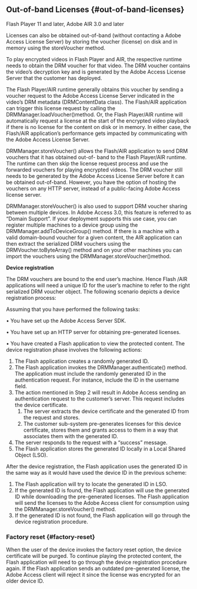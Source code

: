 ## Out-of-band Licenses {#out-of-band-licenses}

Flash Player 11 and later, Adobe AIR 3.0 and later

Licenses can also be obtained out-of-band (without contacting a Adobe Access License Server) by storing the voucher (license) on disk and in memory using the storeVoucher method.

To play encrypted videos in Flash Player and AIR, the respective runtime needs to obtain the DRM voucher for that video. The DRM voucher contains the video’s decryption key and is generated by the Adobe Access License Server that the customer has deployed.

The Flash Player/AIR runtime generally obtains this voucher by sending a voucher request to the Adobe Access License Server indicated in the video’s DRM metadata (DRMContentData class). The Flash/AIR application can trigger this license request by calling the DRMManager.loadVoucher()method. Or, the Flash Player/AIR runtime will automatically request a license at the start of the encrypted video playback if there is no license for the content on disk or in memory. In either case, the Flash/AIR application’s performance gets impacted by communicating with the Adobe Access License Server.

DRMManager.storeVoucher() allows the Flash/AIR application to send DRM vouchers that it has obtained out-of- band to the Flash Player/AIR runtime. The runtime can then skip the license request process and use the forwarded vouchers for playing encrypted videos. The DRM voucher still needs to be generated by the Adobe Access License Server before it can be obtained out-of-band. However, you have the option of hosting the vouchers on any HTTP server, instead of a public-facing Adobe Access license server.

DRMManager.storeVoucher() is also used to support DRM voucher sharing between multiple devices. In Adobe Access 3.0, this feature is referred to as “Domain Support”. If your deployment supports this use case, you can register multiple machines to a device group using the DRMManager.addToDeviceGroup() method. If there is a machine with a valid domain-bound voucher for a given content, the AIR application can then extract the serialized DRM vouchers using the DRMVoucher.toByteArray() method and on your other machines you can import the vouchers using the DRMManager.storeVoucher()method.

**Device registration**

The DRM vouchers are bound to the end user’s machine. Hence Flash /AIR applications will need a unique ID for the user’s machine to refer to the right serialized DRM voucher object. The following scenario depicts a device registration process:

Assuming that you have performed the following tasks:

• You have set up the Adobe Access Server SDK.

• You have set up an HTTP server for obtaining pre-generated licenses.

• You have created a Flash application to view the protected content. The device registration phase involves the following actions:

1.  The Flash application creates a randomly generated ID.
2.  The Flash application invokes the DRMManager.authenticate() method. The application must include the randomly generated ID in the authentication request. For instance, include the ID in the username field.
3.  The action mentioned in Step 2 will result in Adobe Access sending an authentication request to the customer’s server. This request includes the device certificate.
    1.  The server extracts the device certificate and the generated ID from the request and stores.
    2.  The customer sub-system pre-generates licenses for this device certificate, stores them and grants access to them in a way that associates them with the generated ID.
4.  The server responds to the request with a “success” message.
5.  The Flash application stores the generated ID locally in a Local Shared Object (LSO).

After the device registration, the Flash application uses the generated ID in the same way as it would have used the device ID in the previous scheme:

1.  The Flash application will try to locate the generated ID in LSO.
2.  If the generated ID is found, the Flash application will use the generated ID while downloading the pre-generated licenses. The Flash application will send the licenses to the Adobe Access client for consumption using the DRMManager.storeVoucher() method.
3.  If the generated ID is not found, the Flash application will go through the device registration procedure.

### Factory reset {#factory-reset}

When the user of the device invokes the factory reset option, the device certificate will be purged. To continue playing the protected content, the Flash application will need to go through the device registration procedure again. If the Flash application sends an outdated pre-generated license, the Adobe Access client will reject it since the license was encrypted for an older device ID.